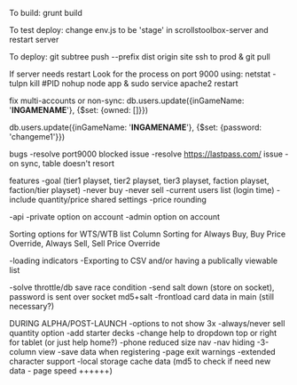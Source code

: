 To build:
grunt build

To test deploy:
change env.js to be 'stage' in scrollstoolbox-server and restart server

To deploy:
git subtree push --prefix dist origin site
ssh to prod & git pull

If server needs restart
Look for the process on port 9000 using: netstat -tulpn
kill #PID
nohup node app &
sudo service apache2 restart

fix multi-accounts or non-sync:
db.users.update({inGameName: '******INGAMENAME******'}, {$set: {owned: []}})

db.users.update({inGameName: '******INGAMENAME******'}, {$set: {password: 'changeme1'}})


bugs
-resolve port9000 blocked issue
-resolve https://lastpass.com/ issue
-on sync, table doesn't resort


 features
-goal (tier1 playset, tier2 playset, tier3 playset, faction playset, faction/tier playset)
-never buy
-never sell
-current users list (login time)
-include quantity/price shared settings
-price rounding

-api
-private option on account
-admin option on account


Sorting options for WTS/WTB list
Column Sorting for Always Buy, Buy Price Override, Always Sell, Sell Price Override



-loading indicators
-Exporting to CSV and/or having a publically viewable list

-solve throttle/db save race condition
-send salt down (store on socket), password is sent over socket md5+salt
-frontload card data in main (still necessary?)

DURING ALPHA/POST-LAUNCH
-options to not show 3x
-always/never sell quantity option
-add starter decks
-change help to dropdown top or right for tablet (or just help home?)
-phone reduced size nav
-nav hiding
-3-column view
-save data when registering
-page exit warnings
-extended character support
-local storage cache data (md5 to check if need new data - page speed ++++++)